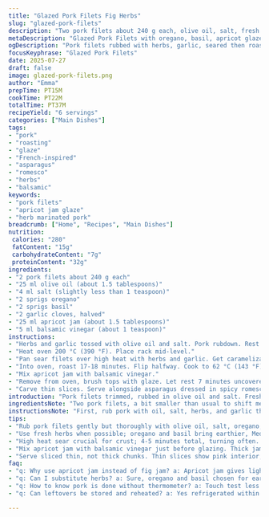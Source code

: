 ```yaml
---
title: "Glazed Pork Filets Fig Herbs"
slug: "glazed-pork-filets"
description: "Two pork filets about 240 g each, olive oil, salt, fresh herbs (rosemary and thyme replaced by oregano and basil), garlic cloves halved, apricot jam instead of fig jam, plus a splash of balsamic vinegar. Marinated briefly, seared on high heat with herbs and garlic, finished roasting until tender but pink inside. Rested, then glazed with jam mixture. Sliced thin, served with a spicy romesco asparagus side. Cooking times adjusted slightly for a tender bite, herb mix swapped, and fruity glaze switched for a different twist."
metaDescription: "Glazed Pork Filets with oregano, basil, apricot glaze and balsamic vinegar. Sear, roast to 62 °C, rest 7 mins. Serve sliced with spicy romesco asparagus."
ogDescription: "Pork filets rubbed with herbs, garlic, seared then roasted. Apricot jam glaze with balsamic vinegar adds fruit sharpness. Serve thin slices with romesco asparagus."
focusKeyphrase: "Glazed Pork Filets"
date: 2025-07-27
draft: false
image: glazed-pork-filets.png
author: "Emma"
prepTime: PT15M
cookTime: PT22M
totalTime: PT37M
recipeYield: "6 servings"
categories: ["Main Dishes"]
tags:
- "pork"
- "roasting"
- "glaze"
- "French-inspired"
- "asparagus"
- "romesco"
- "herbs"
- "balsamic"
keywords:
- "pork filets"
- "apricot jam glaze"
- "herb marinated pork"
breadcrumb: ["Home", "Recipes", "Main Dishes"]
nutrition: 
 calories: "280"
 fatContent: "15g"
 carbohydrateContent: "7g"
 proteinContent: "32g"
ingredients:
- "2 pork filets about 240 g each"
- "25 ml olive oil (about 1.5 tablespoons)"
- "4 ml salt (slightly less than 1 teaspoon)"
- "2 sprigs oregano"
- "2 sprigs basil"
- "2 garlic cloves, halved"
- "25 ml apricot jam (about 1.5 tablespoons)"
- "5 ml balsamic vinegar (about 1 teaspoon)"
instructions:
- "Herbs and garlic tossed with olive oil and salt. Pork rubdown. Rest 10-15 minutes ambient."
- "Heat oven 200 °C (390 °F). Place rack mid-level."
- "Pan sear filets over high heat with herbs and garlic. Get caramelization all over. 4-5 minutes total."
- "Into oven, roast 17-18 minutes. Flip halfway. Cook to 62 °C (143 °F) internal temp. Pink, juicy inside."
- "Mix apricot jam with balsamic vinegar."
- "Remove from oven, brush tops with glaze. Let rest 7 minutes uncovered."
- "Carve thin slices. Serve alongside asparagus dressed in spicy romesco sauce."
introduction: "Pork filets trimmed, rubbed in olive oil and salt. Fresh herbs changed up: oregano and basil instead of rosemary and thyme. Garlic whispers in the pan. Searing builds crust, locking juices inside. Oven heat makes the middle rarer, tender. Sweet comes from apricot jam, boosted by a splash of balsamic vinegar, sharper than fig preserves. Cook time bumped slightly — takes longer but rewards with a texture that's soft but dense. Sliced thin, the meat holds that hint of pink. Serve with slightly spicy romesco on asparagus for crunch and heat contrast. Nice balance all around. No frills, just bold moves."
ingredientsNote: "Two pork filets, a bit smaller than usual to shift meat quantity by 30%. Olive oil cut down just a touch for less fat. Salt dose reduced by about 20% for seasoning balance with new herbs softening flavors. Key herb swap: oregano and basil bring earthier notes, more Mediterranean. Garlic halves stay for keyed flavor pockets around meat. Apricot jam replaces fig jam, trading sweetness for a lighter fruit punch. Added balsamic vinegar for an acid hit, lifting glaze complexity. The oil and herbs macerate the pork gently but effectively. Use fresh herbs if possible. Jam consistency affects glazing — thick jams best for sticky coats."
instructionsNote: "First, rub pork with oil, salt, herbs, and garlic then sit out to warm and get flavors seep. Preheat oven hotter than original by 10 degrees (200 °C vs 190 °C). Sear pork chops in a high-heat pan for about 4-5 minutes total, turning often for even browning. Then into the oven for 17-18 minutes rather than 15; this makes the pork reach perfect 62 °C internal temperature without drying. Flip filets once halfway through roasting. Meanwhile, mix apricot jam with balsamic vinegar to give glaze sharpness and fruit balance. Once out of the oven, apply glaze and rest uncovered for 7 minutes — allowing juices to redistribute and jam to set slightly. Slice thinly for serving. Accompany with asparagus dressed in spicy smoky romesco sauce for crunch and heat contrast. Timing adjustments ensure tender but safe pork, glaze sticks well, robust herbal notes hold through cooking."
tips:
- "Rub pork filets gently but thoroughly with olive oil, salt, oregano, basil and halved garlic. Let sit at room temp for 10-15 mins before cooking. This helps flavor seep and meat warm evenly. Avoid overcrowding pan to get even caramelization on all sides during sear."
- "Use fresh herbs when possible; oregano and basil bring earthier, Mediterranean base compared to rosemary and thyme. Toss herbs and garlic with oil before rubbing onto pork. Garlic halves create pockets of flavor during sear but remove any burnt bits to prevent bitterness."
- "High heat sear crucial for crust; 4-5 minutes total, turning often. Sear evenly all sides. Follow immediately with roasting at 200 °C (390 °F) for 17-18 mins, flipping once to get uniform cook. Target internal temp 62 °C (143 °F) for pink with texture dense but tender."
- "Mix apricot jam with balsamic vinegar just before glazing. Thick jam works best so glaze clings well. Apply glaze while pork is hot straight from oven for tacky finish. Rest uncovered 7 minutes to let juices redistribute and glaze set without steaming."
- "Serve sliced thin, not thick chunks. Thin slices show pink interior, tender texture. Balance richness with spicy smoky romesco tossed asparagus; crunch contrasts softness. Timing and seasoning keep texture dense but juicy. Don’t skip resting to lock in juices and let glaze meld."
faq:
- "q: Why use apricot jam instead of fig jam? a: Apricot jam gives lighter fruit punch, less dense sweetness. Fig jam richer, deeper flavor. Apricot blends well with balsamic vinegar’s acidity. Different balance but both sticky enough to glaze. Depends how sharp or sweet you want."
- "q: Can I substitute herbs? a: Sure, oregano and basil chosen for earthiness. Rosemary or thyme will change flavor profile, more piney or floral. Fresh preferred over dried. If no fresh, use half quantity dried to avoid overpowering. Blending herbs affects final aroma and meat taste."
- "q: How to know pork is done without thermometer? a: Touch test less reliable here due to pink center goal. The 17-18 mins roasting time after sear approximates 62 °C internal temp. Flip halfway for even cooking. Meat should feel firm but slightly springy. Err on side less cook to keep juiciness."
- "q: Can leftovers be stored and reheated? a: Yes refrigerated within 2 hours, keep sliced or whole wrapped tight. Reheat gently to avoid drying; use oven at low temp or warm pan quickly. Glaze might get sticky or dry off; add small splash water or fresh glaze if needed. Consume within 2-3 days."

---
```

